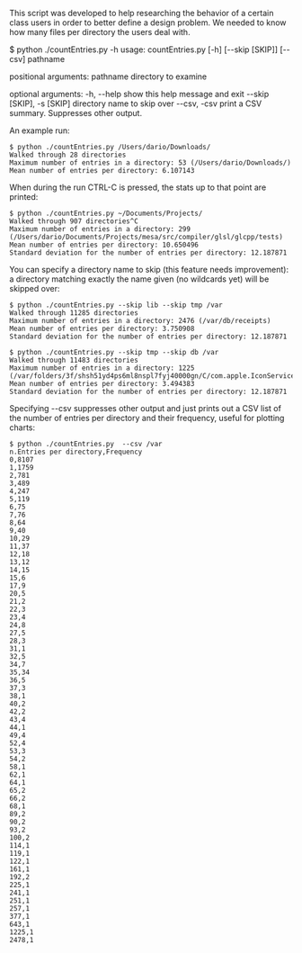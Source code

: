 This script was developed to help researching the behavior of a certain class users in order to better define a design problem. We needed to know how many files per directory the users deal with.

$ python ./countEntries.py -h
usage: countEntries.py [-h] [--skip [SKIP]] [--csv] pathname

positional arguments:
  pathname              directory to examine

optional arguments:
  -h, --help            show this help message and exit
  --skip [SKIP], -s [SKIP]
                        directory name to skip over
  --csv, -csv           print a CSV summary. Suppresses other output.


An example run:
```text
$ python ./countEntries.py /Users/dario/Downloads/
Walked through 28 directories
Maximum number of entries in a directory: 53 (/Users/dario/Downloads/)
Mean number of entries per directory: 6.107143
```

When during the run CTRL-C is pressed, the stats up to that point are printed:
```text
$ python ./countEntries.py ~/Documents/Projects/
Walked through 907 directories^C
Maximum number of entries in a directory: 299 (/Users/dario/Documents/Projects/mesa/src/compiler/glsl/glcpp/tests)
Mean number of entries per directory: 10.650496
Standard deviation for the number of entries per directory: 12.187871
```

You can specify a directory name to skip (this feature needs improvement): a directory matching exactly the name given (no wildcards yet) will be skipped over:
```text
$ python ./countEntries.py --skip lib --skip tmp /var
Walked through 11285 directories
Maximum number of entries in a directory: 2476 (/var/db/receipts)
Mean number of entries per directory: 3.750908
Standard deviation for the number of entries per directory: 12.187871
```
```text
$ python ./countEntries.py --skip tmp --skip db /var
Walked through 11483 directories
Maximum number of entries in a directory: 1225 (/var/folders/3f/shsh51yd4ps6ml8nspl7fyj40000gn/C/com.apple.IconServices)
Mean number of entries per directory: 3.494383
Standard deviation for the number of entries per directory: 12.187871
```

Specifying --csv suppresses other output and just prints out a CSV list of the number of entries per directory and their frequency, useful for plotting charts:
```text
$ python ./countEntries.py  --csv /var
n.Entries per directory,Frequency
0,8107
1,1759
2,781
3,489
4,247
5,119
6,75
7,76
8,64
9,40
10,29
11,37
12,18
13,12
14,15
15,6
17,9
20,5
21,2
22,3
23,4
24,8
27,5
28,3
31,1
32,5
34,7
35,34
36,5
37,3
38,1
40,2
42,2
43,4
44,1
49,4
52,4
53,3
54,2
58,1
62,1
64,1
65,2
66,2
68,1
89,2
90,2
93,2
100,2
114,1
119,1
122,1
161,1
192,2
225,1
241,1
251,1
257,1
377,1
643,1
1225,1
2478,1
```
